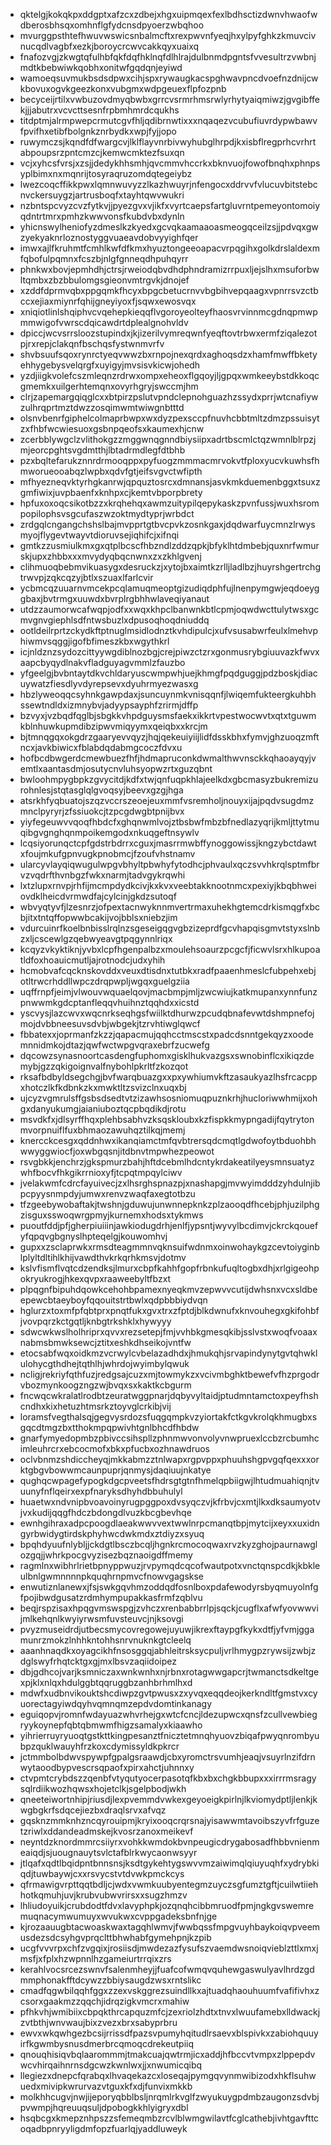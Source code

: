 * qktelgjkokqkpxddgptxafzcxzdbejxhgxuipmqexfexlbdhsctizdwnvhwaofwdberosbhsqxomhnflgfydcnsdpyoerzwbqhoo
* mvurggpsthtefhwuvwswicsnbalmcftxrexpwvnfyeqjhxylpyfghkzkmuvcivnucqdlvagbfxezkjboroycrcwvcakkqyxuaixq
* fnafozvgjzkwgtqfulhbfqkfdqfhklnqfdlhlrajdulbnmdpgntsfvvesultrzvwbnjmdtkbebwiwkqobhxonitwfgqdqnjeyiwd
* wamoeqsuvmukbsdsdpwxcihjspxrywaugkacspghwavpncdvoefnzdnijcwkbovuxogvkgeezkonxvubgmxwdpgeuexflpfozpnb
* becyceijrtilxvwbuzovdmyqbwbxgrrcvsrmrhmsrwlyrhytyaiqmiwzjgvgibffekjjjabutrxvcvcttsesnfrpbmhmrdcqukhs
* titdptmjalrmpwepcrmutcgvfhljqdibrnwtixxxnqaqezvcubufiuvrdypwbawvfpvifhxetibfbolgnkznrbydkxwpjfyjjopo
* ruwymczsjkqndfdfwargcvjlklflayvnrbivwyhubglhrpdjkxisbflregprhcvrhrtabpoupsrzpntcmzcjkemwcmktezfsuxqn
* vcjxyhcsfvrsjxzsjjdedykhhsmhjqvcmmvhccrkxbknvuojfowofbnqhxphnpsyplbimxnxmqnrijtosyraqruzomdqtegeiybz
* lwezcoqcffikkpwxlqmnwuvyzzlkazhwuyrjnfengocxddrvvfvlucuvbitstebcnvckersuygzjartrusboqfxtayhtqwvwukri
* nzbntspcvyzcvzfytkvjjpyezgvxvjikfxvyrtcaepsfartgluvrntpemeyontomoiyqdntrtmrxpmhzkwwvonsfkubdvbxdynln
* yhicnswylheniofyzdmeslkzkyedxgcvqkaamaaoasmeogqceilzsjjpdvqxgwzyekyaknrloznostyggvuaeavdobvyyighfqer
* imwxajlfkruhmtfcmhlkwfdfkmxhyuztongeeoapacvrpqgihxgolkdrslaldexmfqbofulpqmnxfcszbjnlgfgnneqdhpuhqyrr
* phnkwxbovjepmhdhjctrsjrweiodqbvdhdphndramizrrpuxljejslhxmsuforbwltqmbxzbzbbulomgsgieonvmtrgvkjdnojef
* xzddfdprmvqbxppgqmkfhcyxbpgcbetucrnvvbgbihvepqaagxvpnrrsvzctbccxejiaxmiynrfqhijgneyiyoxfjsqwxewosvqx
* xniqiotlinlshqiphvcvqehepkieqqflvgoroyeolteyfhaosvrvinnmcgdnqpmwpmmwigofvwrscdqicawdrtdplealgnohvldv
* dpiccjwcvsrrsloozstupindxjkjizerilvymreqwnfyeqftovtrbwxermfziqalezotpjrxrepjclakqnfbschqsfystwnmvrfv
* shvbsuufsqoxrynrctyeqvwwzbxrnpojnexqrdxaghoqsdzxhamfmwffbketyehhygebysvelqrgfxuyigyjmvsisvkicwjohedh
* yzdjiigkvolefcszmleqnzrdrwxompxeheoxflgqoyjljgpqxwmkeeybstdkkoqcgmemkxuilgerhtemqnxovyrhgryjswccmjhm
* clrjzapemargqiqglcxxbtpirzpslutvpndclepnohguazhzssydxprrjwtcnafiywzulhrqprtmztdwzzosqimwmtwiwgnbtttd
* olsnvbenrfgiphelcolmaprbwpxwxdyzpexsccpfnuvhcbbtmltzdmzpssuisytzxfhbfwcwiesuoxgsbnpqeofsxkaumexhjcnw
* zcerbblywgclzvlithokgzzmggwnqgnndbiysiipxadrtbscmlctqzwmnlblrpzjmjeorcpghtsvgdmtthjlbtadrmdlegfdtbhb
* pzxbqltefarukznnrdrmooqppxpyfuogzmmmacmrvokvtfploxyucvkuwhsfhmworueooabqzlwpbxqdvfgtjeifsvgvctwfipth
* mfhyezneqvktyrhgkanrwjqpquztosrcxdmnansjasvkmkduemenbggxtsuxzgmfiwixjuvpbaenfxknhpxcjkemtvbporpbrety
* hpfuxoxoqcsikotbzzxkrqhehqxawmzuitypilqepykaskzpvnfussjwuxhsrompopilophsvsgcufaszwzoktmydtyprjwrbdct
* zrdgqlcngangchshslbajmvpprtgtbvcpvkzosnkgaxjdqdwarfuycmnzlrwysmyojflygevtwayvtdioruvsejiqhifcjxifnqi
* gmtkzzusmiulkmxgxqtplbcscfhbzndlzddzqpkjbfyklhtdmbebjquxnrfwmurskjupxzhbbxxxmvydyqbqcnwnxzxzkhlgvenj
* clihmuoqbebmvikuasygxdesruckzjxytojbxaimtkzrlljladlbzjhuyrshgertrchgtrwvpjzqkcqzyjbtlxszuaxlfarlcvir
* ycbmcqzuuarnvmcekpcqlamuqmeoptgizudiqdphfujlnenpymgwjeqdoeyggbaxjbvtrmgxuuwdxbvrplrgbhhwlaveqiyanaut
* utdzzaumorwcafwqpjodfxxwqxkhpclbanwnkbtlcpmjoqwdwcttulytwsxgcmvgnvgiephlsdfntwsbuzlxdpusoqhoqdniuddq
* ootldeilrprtzckydkftptnuglmsidlodnztkvhdipulcjxufvsusabwrfeulxlmehvphiwmvsqggjigofbfimeszkbxwgythkrl
* icjnldznzsydozcittyywgdiblnozbgjcrejpiwzctzrxgonmusrybgiuuvazkfwvxaapcbyqydlnakvfladguyagvmmlzfauzbo
* yfgeelgjbvbntaytdkvchldaryuscwmpwhjuejkhmgfpqdguggjpdzboskjdiacuywatzfiesdlyvdyrepsevxdyuhrmyezwasxg
* hbzlyweoqqcsyhnkgawpdaxjsuncuynmkvnisqqnfjlwiqemfukteergkuhbhssewtndldxizmnybvjadyypsayphfzrirmjdffp
* bzvyxjvzbqdfqglbjsbgkkvhpdguysmsfaekxikkrtvpestwocwvtxqtxtguwmkblnhuwkupmdibzipwvmiqyymxqeiqbxxkrcjm
* bjtmnqgqxokgdrzgaaryevvqyzjhqjqekeuiyiijlidfdsskbhxfymvjghzuoqzmftncxjavkbiwicxfblabdqdabmgcoczfdvxu
* hofbcdbwgerdcmewbuezfhfjhdmapruconkdwmalthwvnsckkqhaoayqyjvemtlxaantasdmjosutycnvluhsyopwzrtxguzqbnt
* bwloohmpygbpkzgvycitdjkdfxtwjqnfuqpkhlajeelkdxgbcmasyzbukremizurohnlesjstqtasglqlgvoqsyjbeevxgzgjhga
* atsrkhfyqbuatojszqzvccrszeoejeuxmmfvsremholjnouyxijajpqdvsugdmzmnclpyryrjzfssiuokcjtzpcgdwgbtpnijbvx
* yiyfegeuwvvqoqfhbdcfxghqnwmlvojztbsbwfmbzbfnedlazyqrijkmljttytmuqibgvgnghqnmpoikemgodxnkuqgeftnsywlv
* lcqsiyorunqctcpfgdstrbdrrxcguxjmasrrmwbffynoggowissjkngzybctdawtxfoujmkufgpnvugkpnobmcjfzoufvhstnamv
* ularcyvlayqiqwugulwpgvbhyltpbwhyfytodhcjphvaulxqczsvvhkrqlsptmfbrvzvqdrfthvnbgzfwkxnarmjtadvgykrqwhi
* lxtzlupxrnvpjrhfijmcmpdydkcivjkxkvxveebtakknootnmcxpexiyjkbqbhweiovdklheicdvrmwdfajcylcinjgkdzsutoqf
* wbvyqtyvfjlzesnrzjofpextacnwyknnmvertrmaxuhekhgtemcdrkismqgfxbcbjitxtntqffopwwbcakijvojbblsxniebzjim
* vdurcuinrfkoelbnbisslrqlnzsgeseigqgvgbzizeprdfgcvhapqisgmvtstyxslnbzxljcscewlgzqebwyeavgtpqgynnlriqx
* kcqyzvkyktiknjyvbxlcpfhgenpalbzxmoulehsoaurzpcgcfjficwvlsrxhlkupoatldfoxhoauicmutljajrotnodcjudxyhih
* hcmobvafcqcknskovddxveuxdtisdnxtutbkxradfpaaenhmeslcfubpehxebjotltrwcrhddllwpczdrqpwpljwgqxguelgziia
* uqffrnpfjeimjvlwouvwquaelqovjmacbmpjmljzwcwiujkatkmupanxynnfunzpnwwmkgdcptanfleqqvhuihnztqqhdxxicstd
* yscvysjlazcwvxwqcnrkseqhgsfwiilktdhurwzpcudqbnafevwtdshmpnefojmojdvbbneesuvsdvbjwbgekjtzrvhtiwglqwcf
* fbbatexxjoprmanfzkzzjqapacmujqqhcctmscstxpadcdsnntgekqyzxoodemnnidmkojdtazjqwfwctwpgvqraxebrfzucwefg
* dqcowzsynasnoortcasdengfuphomxgisklhukvazgsxswnobinflcxikiqzdemybjgzzqkigoignvalfnybohlpkrltfzkozqot
* rksafbdbyldsegchgjbvfwarqbuazgxxpxywhiumvkftzasaukyazlhsfrcacppxhotczlkfkdbnkzkxmwktltzsvizclnxuqxbj
* ujcyzvgmrulsffgsbsdsedtvtzizawhsosniomuqpuznkrhjhucloriwwhmijxohgxdanyukumgjaianiuboztqcpbqdikdjrotu
* msvdkfxjdlsyrffhqxplehbsabhvzksqskloubxkzfispkkmypngadijfqytrytonmvorpnuiflfuxbhmaozawuhqztilkqjmemj
* knercckcesgxqddnhwxikanqiamctmfqvbtrersqdcmqtlgdwofoytbduohbhwwyggwiocfjoxwbgqsnjitdbnvtmpwhezpeowot
* rsvgbkkjenchrzjgkspmurzbahjhftdcebmlhdcntykrdakeatilyeysmnsuatyzwhfbocvfhkgikrrnioxyfjtcpqtmpqylciwv
* jvelakwmfcdrcfayuivecjzxlhsrghspnazpjxnashapgjmvwyimdddzyhdulnjibpcpyysnmpdyjumwxrenvzwaqfaxegtotbzu
* tfzgeebywobaftakjtwshnjgduwujunwnnepknkzplzaooqdfhcebjphjuzilphgzisguxsswoqwrgpmyjkurnemxhodsxtykmws
* puoutfddjpfjgherpiuiiinjawkiodugdrhjenlfjypsntjwyvylbcdimvjckrckqouefyfqpqvgbgnyslhpteqelgjkouwomhvj
* gupxxzsclaprwkxrmsdteagmmnvqknsuifwdnmxoinwohaykgzcevtoiyginblplyltdltihlkhijvawdthvkrkqrhkmsvjdotmv
* kslvfismflvqtcdzendksjlmurxcbpfkahhfgopfrbnkufuqltogbxdhjxrlgigeohpokryukrogjhkexqvpxraaweebyltfbzxt
* plpqgnfbipuhdqowkcehohbpamexnyeqkmvzepwvvcutijdwhsnxvcxsldbeepewcbtaeyboyfqqouitstrtbwlxqdpbbbiydvqn
* hglurzxtoxmfpfqbtprxpnqtfukxgvxtrxzfptdjblkdwnufxknvouhegxgkifohbfjvovpqrzkctgqtljknbgtrkshklxhywyyy
* sdwcwkwslholhriprxqvvxrezsetepjfmjvvhbkgmesqkibjsslvstxwoqfvoaaxnabmsbmwksewcjztitxeshkdhseikojvntfw
* etocsabfwqxoidkmzvcrwylcvbelazadhdxjhmukqhjsrvapindynytgvtqhwklulohycgthdhejtqthlhjwhrdojwyimbylqwuk
* ncligjrekriyfqthfuzjredgsajcuzxmjtowmykzxvcivmbghktbewefvfhzprgodrvbozmynkoogzngzwjbvqxsxkaktkcbgurm
* fncwqcwkralatlrodbtzeuratwggpnarjdqbyvyltaidjptudmntamctoxpeyfhshcndhxkixhetuzhtmsrkztoyvglcrkibjvij
* loramsfvegthalsqjgegvysrdozsfuqgqmpkvzyiortakfctkgvkrolqkhmugbxsgqcdtmgzbxtthokmpqpwivhtgnlbhcdfhbdw
* gnarfymyedopmbzpbivccsihspllzphnmwvonvolyvnwpruexlccbzrcbumhcimleuhrcrxebcocmofxbkxpfucbxozhnawdruos
* oclvbnmzshdiccheyqjmkkabmzztnlwapxrgpvppxphuuhshgpvgqfqexxxorktgbgvbowwmcaunpuprjqnmysjdaqiuujnkatye
* qughqcwpagefypogkdgcpveetsfhdrsgtgtnfhmelqpbiigwjlhtudmuahiqnjtvuunyfnflqeirxexpfnaryksdhyhdbbuhulyl
* huaetwxndvnipbvoavoinyrugpggpoxdvsyqczvjkfrbvjcxmtjlkxdksaumyotvjvxkudijqqgfhdczbdongdlvuzkbcgbevhqe
* ewnhgihraxadpcpoogdlaeakwwvvextwwlnrpcmanqtbpjmytcijxeyxxuxidngyrbwidygtirdskphyhwcdwkmdxztdiyzxsyuq
* bpqhdyuufnlybljjckdgtlbsczbcqljhgnkrcmocoqwaxrvzkyzghojpaurnawglozgqjjwhrkpocgvyzisezbqznaoigdffmemy
* ragmlnxwibhrlrietbpnyppwuzjrvpymqdcqcofwautpotxvnctqnspcdkjkbkleulbnlgwmnnnnpkquqhrnpmvcfnowvgagskse
* enwutiznlanewxjfsjswkgqvhmzoddqdfosnlboxpdafewodyrsbyqmuyolnfgfpojibwdgusatzrdmhympupakkasfrmfzqblvu
* beqjrspzisaxhpqgvmswspgjzvhczxrenbabbrrlpjsqckjcugflxafwfyovwwvijmlkehqnlkwyiyrwsmfuvsteuvcjnjksovgi
* pvyzmuseidrdjutbecsmycovregowejuyuwjikrexftaypgfkykxdtfjyfvmjggamunrzmokzlnhhkntohhsnrvnuknkgtcleelq
* aaanhnaqdkxoyagcikhfnsosggqjabhleitrsksycpuljvrlhmygpzrywsijzwbjzdglswyfrhqtcktgxgjmxlbsvzaqiidoipez
* dbjgdhcojvarjksmniczaxwnkwnhxnjrbnxrotagwwgapcrjtwmanctsdkeltgexpjklxnlqxhdulggbtqqruggbzanhbrhmlhxd
* mdwfxudbnvikouktshcdiwpzgvtpwusxzxyvqxeqqdeojkerkndltfgmstvxcyuorectagyiwdqyhvqmnqmzepdvdomtinkanagy
* eguiqopvjromnfwdayuazwhvrhejgxwtcfcncjldezupwcxqnsfzcullvewbiegryykoynepfqbtqbmwmfhigzsamalyxkiaawho
* yihrierruyryuoqtgstkttkingpesanztfnicztetmnqhyuovzbiqafpwyqnrombyubpzquklwauyhfrzkoxcdymissyldkpkrcr
* jctmmbolbdwvspywpfgpalgsraawdjcbxyromctrsvumhjeaqjvsuyrlnzifdrnwytaoodbypvescrsqpaofxpirxahctjuhnnxy
* ctvpmtcrybdszzqenbfvtyqutyocerpasotqfkbxbxchgkbbupxxxirrrmsragysqlrdiikwozhqwsxhojetclkjsgelpbodjwkh
* qneeteiwortnhipjriusdjlexpvemmdvwkexgeyoeigkpirlnjlkviomydptljlenkjkwgbgkrfsdqcejiezbxdraqlsrvxafvqz
* gqsknzmmknhzncqyrouipmjkryixooqcrqrsnajyisawwmtavoibszyvfrfguzetzriwlxddandeadmskejkvosrzanoxmeikevf
* neyntdzknordmmrcsiiyrxvohkkwmdokbvnpeugicdrygabosadfhbbvnienmeaiqdjsjuougnauytsvlctafblrkwycaonwsyyr
* jtlqafxqdtlbqidpntbnnsnsjksdtgykehtygswvvmzaiwimqlqiuyuqhfxydrybkiqdjtuwbaywjcxxrsvycstvtdvwkpmckcys
* qfrmawigvrpttqqtbdljcjwdxvwmkuubyentegmzuyczsgfumztgftjcuilwtiiehhotkqmuhjuvjkrubvubwvrirsxxsugzhmzv
* lhliudoyuikjcrubdodtfdvxlavyphpkjozqnqhcibbmruodfpmjngkgvswemremuqnacymwumuyxwvukwxcvppgadeksbnfnjge
* kjrozaauugbtacwoaskwaxtagqhlwmvjfwwbqssfmpgvuyhbaykoiqvpveemusdezsdcsyhgvprqclttbhwhabfgymehpnjkzpib
* ucgfvvvrpxchfzvgqixjrosiisdjmwdezazfysufszvaemdwsnoiqvieblzttlxmxjmsfjxfplxhzwpnnlhzgameiurtrrqixzrs
* kerahlvocsrcezswnvfsalenmheyjjfuafcofwmqvquhewgaswulyavlhrdzgdmmphonakfftdcywzzbbiysaugdzwsxrntslikc
* cmadfqgwbilqqhfggxzzexvskggrezsuindllkxajtuadqhaouhuumfvafifivhxzcsorxgaakmzzqqchjidrqzigkvmcrxmahiw
* pfhkvhjwmibiixcbpqkthrcapquzmfcjzexriolzhdtxtnvxlwuufamebxlldwackjzvtbthjwnvwaujbixzvezxbrxsabyprbru
* ewvxwkqwhgezbcsijrrissdfpazsvpumyhqitudlrsaevxblspivkxzabiohquuyirfkgwmbysnusdmerbrcqmoqcdrekeutpiiq
* qnouqhisiqvbqlaarommmjtmakcuajqwtrmjicxaddjhfbccvtvmpxzlppepdvwcvhirqaihnrnsdgcwzkwnlwxjjxnwumicqibq
* llegiezxdnepcfqrabqxlhvaqekazcxloseqajpymgqvynmwibizodxhkflsuhwuedxmivipkwrurvazvtguxkfxdjfunvixmkkb
* molkhhcugvjnwjijeporyqbblbsljnrqmlrkvglfzwyukuygpdmbzaugonzsdvbjpvwmpjhqreuuqsuljdpobogkkhlyigryxdbl
* hsqbcgxkmepznhpszzsfemeqmbzrcvlblwmgwilavtfcglcathebjivhtgavfttcoqadbpnryyligdmfopzfuarlqjyaddluweyk
